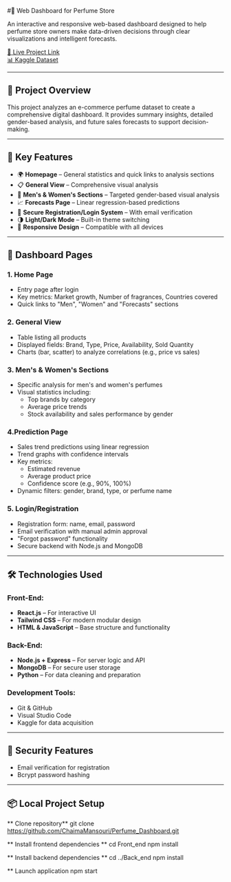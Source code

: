 #🌸 Web Dashboard for Perfume Store

An interactive and responsive web-based dashboard designed to help perfume store owners make data-driven decisions through clear visualizations and intelligent forecasts.

[🔗 Live Project Link](https://project-dashboard-wc9p.onrender.com)  
[📊 Kaggle Dataset](https://www.kaggle.com/datasets/kanchana1990/perfume-e-commerce-dataset-2024/data)

---

## 📌 Project Overview

This project analyzes an e-commerce perfume dataset to create a comprehensive digital dashboard. It provides summary insights, detailed gender-based analysis, and future sales forecasts to support decision-making.

---

## 🔑 Key Features

- 🌍 **Homepage** – General statistics and quick links to analysis sections
- 📋 **General View** – Comprehensive visual analysis
- 🧔 **Men's & Women's Sections** – Targeted gender-based visual analysis
- 📈 **Forecasts Page** – Linear regression-based predictions
- 🔐 **Secure Registration/Login System** – With email verification
- 🌗 **Light/Dark Mode** – Built-in theme switching
- 📱 **Responsive Design** – Compatible with all devices

---

## 📄 Dashboard Pages

### 1. Home Page
- Entry page after login
- Key metrics: Market growth, Number of fragrances, Countries covered
- Quick links to "Men", "Women" and "Forecasts" sections

### 2. General View
- Table listing all products
- Displayed fields: Brand, Type, Price, Availability, Sold Quantity
- Charts (bar, scatter) to analyze correlations (e.g., price vs sales)

### 3. Men's & Women's Sections
- Specific analysis for men's and women's perfumes
- Visual statistics including:
  - Top brands by category
  - Average price trends
  - Stock availability and sales performance by gender

### 4.Prediction Page
- Sales trend predictions using linear regression
- Trend graphs with confidence intervals
- Key metrics:
  - Estimated revenue
  - Average product price
  - Confidence score (e.g., 90%, 100%)
- Dynamic filters: gender, brand, type, or perfume name

### 5. Login/Registration
- Registration form: name, email, password
- Email verification with manual admin approval
- "Forgot password" functionality
- Secure backend with Node.js and MongoDB

---

## 🛠️ Technologies Used

### Front-End:
- **React.js** – For interactive UI
- **Tailwind CSS** – For modern modular design
- **HTML & JavaScript** – Base structure and functionality

### Back-End:
- **Node.js + Express** – For server logic and API
- **MongoDB** – For secure user storage
- **Python** – For data cleaning and preparation

### Development Tools:
- Git & GitHub
- Visual Studio Code
- Kaggle for data acquisition

---

## 🔐 Security Features

- Email verification for registration
- Bcrypt password hashing

---

## 📦 Local Project Setup

** Clone repository**
git clone https://github.com/ChaimaMansouri/Perfume_Dashboard.git

** Install frontend dependencies **
cd Front_end
npm install

** Install backend dependencies **
cd ../Back_end
npm install

** Launch application
npm start
